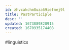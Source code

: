 ```yaml
---
id: zhvcakchm8uza69iefmej9l
title: PastParticiple
desc: ''
updated: 1673889820915
created: 1670935174408
---
```


#linguistics
